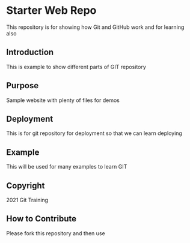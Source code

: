 # Starter Web Repo

This repository is for showing how Git and GitHub work and for learning also

## Introduction

This is example to show different parts of GIT repository

## Purpose

Sample website with plenty of files for demos

## Deployment

This is for git repository for deployment so that we can learn deploying

## Example

This will be used for many examples to learn GIT

## Copyright

2021 Git Training

## How to Contribute

Please fork this repository and then use
